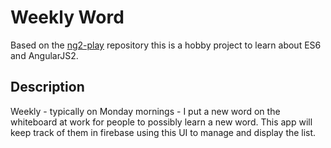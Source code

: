 Weekly Word
===========

Based on the [ng2-play](https://github.com/pkozlowski-opensource/ng2-play)
repository this is a hobby project to learn about ES6 and AngularJS2.

## Description

Weekly - typically on Monday mornings - I put a new word on the whiteboard at
work for people to possibly learn a new word. This app will keep track of them
in firebase using this UI to manage and display the list.
